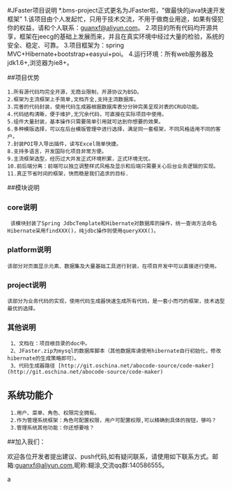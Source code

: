 #JFaster项目说明
     *.bms-project正式更名为JFaster啦，"做最快的java快速开发框架"
     1.该项目由个人发起忙，只用于技术交流，不用于做商业用途，如果有侵犯你的权益，请和个人联系：guanxf@aliyun.com。
     2.项目的所有代码均开源共享，框架在jeecg的基础上发展而来，并且在真实环境中经过大量的检验，系统的安全、稳定、可靠。
     3.项目框架为：spring MVC+Hibernate+bootstrap+easyui+poi。
     4.运行环境：所有web服务器及jdk1.6+,浏览器为ie8+。

##项目优势
   
    1.所有源代码均完全开源，无商业限制，开源协议为BSD。
    2.框架为主流框架上手简单,文档齐全,支持主流数据库。
    3.完善的代码封装，使用代码生成器根据数据库表分分钟完美呈现对表的CRUD功能。
    4.代码结构清晰，便于维护,无冗余代码，可直接在实际项目中使用。
    5.组件大量封装，基本操作只需要简单引用就可达到你想要的效果。
    6.多种模版选择，可以在后台模版管理中进行选择，满足同一套框架，不同风格适用不同的客户。
    7.封装POI导入导出插件，读写Excel简单快捷。
    8.支持多语言，开发国际化项目非常方便。
    9.主流框架选型，经历过大并发正式环境积累，正式环境无忧。
    10.前后端分离：前端可以独立调整样式风格及显示和后端只需要关心后台业务逻辑的实现。
    11.真正节省时间的框架，快而稳是我们追求的目标.
   

##模块说明

### core说明
     该模块封装了Spring JdbcTemplate和Hibernate对数据库的操作，统一查询方法命名Hibernate采用findXXX()，纯jdbc操作则使用queryXXX()。

### platform说明
    该部分对页面显示元素、数据集及大量基础工具进行封装，在项目开发中可以直接进行使用。

### project说明
    该部分为业务代码的实现，使用代码生成器快速生成所有代码，是一套小而巧的框架，技术选型最优的选择。

### 其他说明
     1、文档在：项目根目录的doc中。
     2、JFaster.zip为mysql的数据库脚本（其他数据库请使用hibernate自行初始化，修改hibernate的生成策略即可）。
     3、代码生成器路径 [http://git.oschina.net/abocode-source/code-maker](http://git.oschina.net/abocode-source/code-maker)
     
## 系统功能介
     1.用户、菜单、角色、权限完全拥有。
     2.作为管理系统框架：角色可配置权限，用户可配置权限,可以精确到具体的按钮，够吗？
     3.管理系统其他功能：你还想要啥？
     
##加入我们：

   欢迎各位开发者提出建议、push代码,如有疑问联系，请使用如下联系方式。邮箱:guanxf@aliyun.com,昵称:糊涂,交流qq群:140586555。

a